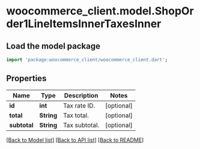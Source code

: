 # woocommerce_client.model.ShopOrder1LineItemsInnerTaxesInner

## Load the model package
```dart
import 'package:woocommerce_client/woocommerce_client.dart';
```

## Properties
Name | Type | Description | Notes
------------ | ------------- | ------------- | -------------
**id** | **int** | Tax rate ID. | [optional] 
**total** | **String** | Tax total. | [optional] 
**subtotal** | **String** | Tax subtotal. | [optional] 

[[Back to Model list]](../README.md#documentation-for-models) [[Back to API list]](../README.md#documentation-for-api-endpoints) [[Back to README]](../README.md)


